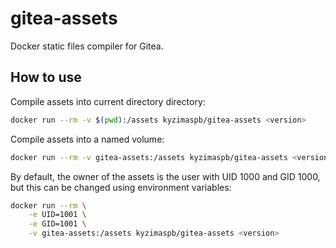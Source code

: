 # gitea-assets
Docker static files compiler for Gitea.

## How to use

Compile assets into current directory directory:
```bash
docker run --rm -v $(pwd):/assets kyzimaspb/gitea-assets <version>
```

Compile assets into a named volume:
```bash
docker run --rm -v gitea-assets:/assets kyzimaspb/gitea-assets <version>
```

By default, the owner of the assets is the user with UID 1000 and GID 1000, but this can be changed using environment variables:
```bash
docker run --rm \
    -e UID=1001 \
    -e GID=1001 \
    -v gitea-assets:/assets kyzimaspb/gitea-assets <version>
```

